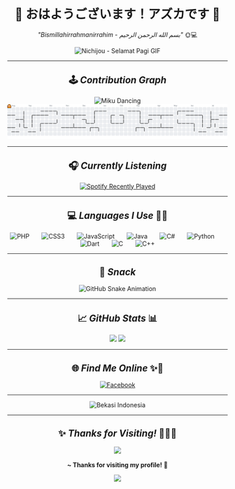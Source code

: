 <div align="center">

# 🌸 おはようございます！アズカです 🌸  
*"Bismillahirrahmanirrahim - بسم الله الرحمن الرحيم"* 🌞💻

<img src="https://media1.tenor.com/m/eaNIf0hiKPkAAAAd/nichijou-selamat-pagi.gif" height="350" alt="Nichijou - Selamat Pagi GIF" />

---

## 🕹️ *Contribution Graph*

<img src="https://media1.tenor.com/m/S-Co5OMRptUAAAAd/miku-hatsune-miku.gif" height="250" alt="Miku Dancing" />

<picture>
  <source media="(prefers-color-scheme: dark)" srcset="https://raw.githubusercontent.com/Azelzy/Azelzy/output/pacman-contribution-graph-dark.svg">
  <source media="(prefers-color-scheme: light)" srcset="https://raw.githubusercontent.com/Azelzy/Azelzy/output/pacman-contribution-graph.svg">
  <img src="https://raw.githubusercontent.com/Azelzy/Azelzy/output/pacman-contribution-graph.svg" alt="Pacman Contribution Graph" />
</picture>

---

## 🎧 *Currently Listening*

<a href="https://open.spotify.com/user/vgwrcri8ooj60jht8vi85o1u6">
  <img src="https://spotify-recently-played-readme.vercel.app/api?user=vgwrcri8ooj60jht8vi85o1u6&count=1&unique=true" alt="Spotify Recently Played" />
</a>

---

## 💻 *Languages I Use* 🔰✨

<img src="https://cdn.jsdelivr.net/gh/devicons/devicon/icons/php/php-original.svg" height="50" alt="PHP" />
<img width="20" />
<img src="https://cdn.jsdelivr.net/gh/devicons/devicon/icons/css3/css3-original.svg" height="50" alt="CSS3" />
<img width="20" />
<img src="https://cdn.jsdelivr.net/gh/devicons/devicon/icons/javascript/javascript-original.svg" height="50" alt="JavaScript" />
<img width="20" />
<img src="https://cdn.jsdelivr.net/gh/devicons/devicon/icons/java/java-original.svg" height="50" alt="Java" />
<img width="20" />
<img src="https://cdn.jsdelivr.net/gh/devicons/devicon/icons/csharp/csharp-original.svg" height="50" alt="C#" />
<img width="20" />
<img src="https://cdn.jsdelivr.net/gh/devicons/devicon/icons/python/python-original.svg" height="50" alt="Python" />
<img width="20" />
<img src="https://cdn.jsdelivr.net/gh/devicons/devicon/icons/dart/dart-original.svg" height="50" alt="Dart" />
<img width="20" />
<img src="https://cdn.jsdelivr.net/gh/devicons/devicon/icons/c/c-original.svg" height="50" alt="C" />
<img width="20" />
<img src="https://cdn.jsdelivr.net/gh/devicons/devicon/icons/cplusplus/cplusplus-original.svg" height="50" alt="C++" />

---

## 🐍 *Snack*

<img src="https://raw.githubusercontent.com/Azelzy/Azelzy/output/snake.svg" alt="GitHub Snake Animation" />

---

## 📈 *GitHub Stats* 📊

<img src="https://github-readme-stats.vercel.app/api?username=Azelzy&show_icons=true&theme=tokyonight&count_private=true&hide_title=false&rank_icon=github&custom_title=アズカのGitHub統計" height="150" />
<img src="https://github-readme-stats.vercel.app/api/top-langs/?username=Azelzy&layout=compact&theme=tokyonight&langs_count=6" height="150" />

---

## 🌐 *Find Me Online* ✨📱

<a href="https://www.facebook.com/profile.php?id=61574071302904&locale=id_ID">
  <img src="https://raw.githubusercontent.com/maurodesouza/profile-readme-generator/master/src/assets/icons/social/facebook/default.svg" width="52" alt="Facebook" />
</a>

---

<img src="https://media1.tenor.com/m/lPxty4wa4nEAAAAd/bekasi-indonesia.gif" height="300" alt="Bekasi Indonesia" />

---

## ✨ *Thanks for Visiting!* 🙇‍♀️💕

<img src="https://media1.tenor.com/d5INxd32FoMAAAAi/triple-baka-miku.gif" height="200" />

**~ Thanks for visiting my profile!** 💫

<img src="https://media.tenor.com/ouQzDmgC9CwAAAAi/miku-vocaloid.gif" height="150" />

</div>
